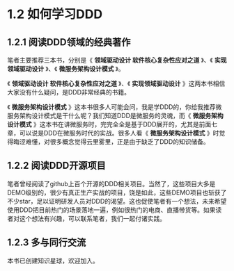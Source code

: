 # 1.2 如何学习DDD

## 1.2.1 阅读DDD领域的经典著作

笔者主要推荐三本书，分别是《 **领域驱动设计 软件核心复杂性应对之道** 》、《 **实现领域驱动设计** 》、《 **微服务架构设计模式** 》。

《 **领域驱动设计 软件核心复杂性应对之道** 》、《 **实现领域驱动设计** 》这两本书相信大家没有什么疑问，是DDD非常经典的书籍。

《 **微服务架构设计模式** 》这本书很多人可能会问，我是学DDD的，你给我推荐微服务架构设计模式是干什么呢？我们知道DDD是微服务的灵魂，而《 **微服务架构设计模式** 》这本书在讲微服务时，完完全全是基于DDD展开的，尤其是前面七章，可以说是DDD在微服务时代的实战。很多人看《 **微服务架构设计模式** 》时觉得晦涩难懂，对很多概念觉得云里雾里，正是由于缺乏了DDD的知识储备。

## 1.2.2 阅读DDD开源项目

笔者曾经阅读了github上百个开源的DDD相关项目。当然了，这些项目大多是DEMO级别的，很少有真正生产实战的项目，饶是如此，这些DEMO项目也斩获了不少star，足以证明研发人员对DDD的渴望。这也促使笔者有一个想法，未来希望使用DDD把目前热门的场景落地一遍，例如很热门的电商、直播带货等。如果读者对这个想法有兴趣，可以联系笔者，我们一起付诸实践。

## 1.2.3 多与同行交流

本书已创建知识星球，欢迎加入。

<!--@include: ../footer.md-->
